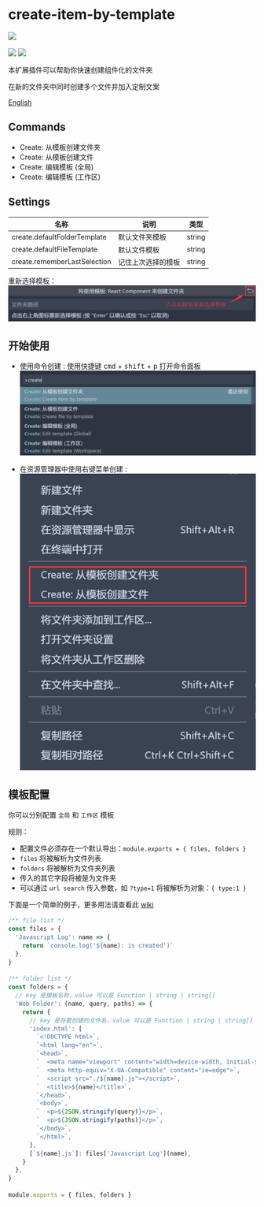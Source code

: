 # create-item-by-template
[![](https://vsmarketplacebadge.apphb.com/version/lanten.create-item-by-template.svg)](https://marketplace.visualstudio.com/items?itemName=lanten.create-item-by-template)
<!-- [![](https://vsmarketplacebadge.apphb.com/rating-star/lanten.create-item-by-template.svg)](https://marketplace.visualstudio.com/items?itemName=lanten.create-item-by-template) -->
[![](https://vsmarketplacebadge.apphb.com/installs/lanten.create-item-by-template.svg)](https://marketplace.visualstudio.com/items?itemName=lanten.create-item-by-template)
[![](https://vsmarketplacebadge.apphb.com/trending-monthly/lanten.create-item-by-template.svg)](https://marketplace.visualstudio.com/items?itemName=lanten.create-item-by-template)


本扩展插件可以帮助你快速创建组件化的文件夹

在新的文件夹中同时创建多个文件并加入定制文案

[English](./README.md)

## Commands

- Create: 从模板创建文件夹
- Create: 从模板创建文件
- Create: 编辑模板 (全局)
- Create: 编辑模板 (工作区)


## Settings

| 名称                         | 说明               | 类型   |
| ---------------------------- | ------------------ | ------ |
| create.defaultFolderTemplate | 默认文件夹模板     | string |
| create.defaultFileTemplate   | 默认文件模板       | string |
| create.rememberLastSelection | 记住上次选择的模板 | string |

重新选择模板：
![](assets/doc-img/zh-cn/reselect-template.png)

## 开始使用

- 使用命令创建 :
使用快捷键 <kbd>cmd</kbd> + <kbd>shift</kbd> + <kbd>p</kbd> 打开命令面板
![](./assets/doc-img/zh-cn/cmds.png)

- 在资源管理器中使用右键菜单创建 :
![](./assets/doc-img/zh-cn/right-click.png)


## 模板配置

你可以分别配置 `全局` 和 `工作区` 模板

规则：

- 配置文件必须存在一个默认导出：`module.exports = { files, folders }`
- `files` 将被解析为文件列表
- `folders` 将被解析为文件夹列表
- 传入的其它字段将被是为文件夹
- 可以通过 `url search` 传入参数，如 `?type=1` 将被解析为对象：`{ type:1 }`

下面是一个简单的例子，更多用法请查看此 [wiki](https://github.com/lanten/create-item-by-template/wiki/Template-Example)

```js
/** file list */
const files = {
  'Javascript Log': name => {
    return `console.log('${name}: is created')`
  },
}

/** folder list */
const folders = {
  // key 是模板名称，value 可以是 Function | string | string[]
  'Web Folder': (name, query, paths) => {
    return {
      // key 是将要创建的文件名，value 可以是 Function | string | string[]
      'index.html': [
        `<!DOCTYPE html>`,
        `<html lang="en">`,
        `<head>`,
        `  <meta name="viewport" content="width=device-width, initial-scale=1.0">`,
        `  <meta http-equiv="X-UA-Compatible" content="ie=edge">`,
        `  <script src="./${name}.js"></script>`,
        `  <title>${name}</title>`,
        `</head>`,
        `<body>`,
        `  <p>${JSON.stringify(query)}</p>`,
        `  <p>${JSON.stringify(paths)}</p>`,
        `</body>`,
        `</html>`,
      ],
      [`${name}.js`]: files['Javascript Log'](name),
    }
  },
}

module.exports = { files, folders }
```
